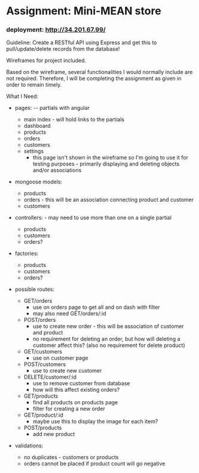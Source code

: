 # Assignment: Mini-MEAN store

### deployment: http://34.201.67.99/

Guideline: Create a RESTful API using Express and get this to pull/update/delete records from the database!

Wireframes for project included.

Based on the wireframe, several functionalities I would normally include are not required. Therefore, I will be completing the assignment as given in order to remain timely.

What I Need:
* pages:  -- partials with angular
    * main index - will hold links to the partials
    * dashboard
    * products
    * orders
    * customers
    * settings
        * this page isn't shown in the wireframe so I'm going to use it for testing purposes - primarily displaying and deleting objects and/or associations

* mongoose models:
    * products
    * orders - this will be an association connecting product and customer
    * customers

* controllers: - may need to use more than one on a single partial
    * products
    * customers
    * orders?

* factories:
    * products
    * customers
    * orders?

* possible routes:
    * GET/orders
        - use on orders page to get all and on dash with filter
        - may also need GET/orders/:id
    * POST/orders
        - use to create new order - this will be association of customer and product
        - no requirement for deleting an order, but how will deleting a customer affect this? (also no requirement for delete product)
    * GET/customers
        - use on customer page
    * POST/customers
        - use to create new customer
    * DELETE/customer/:id
        - use to remove customer from database
        - how will this affect existing orders?
    * GET/products
        - find all products on products page
        - filter for creating a new order
    * GET/product/:id
        - maybe use this to display the image for each item?
    * POST/products
        - add new product

* validations:
    * no duplicates - customers or products
    * orders cannot be placed if product count will go negative
